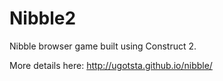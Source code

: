 # Nibble2

Nibble browser game built using Construct 2.

More details here: http://ugotsta.github.io/nibble/

